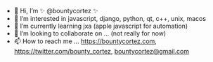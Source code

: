- 👋 Hi, I’m ✨ @bountycortez ✨
- 👀 I’m interested in javascript, django, python, qt, c++, unix, macos
- 🌱 I’m currently learning jxa (apple javascript for automation)
- 💞️ I’m looking to collaborate on ... (not really for now)
- 📫 How to reach me ... https://bountycortez.com, https://twitter.com/bounty_cortez, bountycortez@gmail.com

<!---
bountycortez/bountycortez is a ✨ special ✨ repository because its `README.md` (this file) appears on your GitHub profile.
You can click the Preview link to take a look at your changes.
--->
